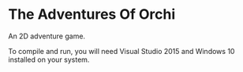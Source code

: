 # The Adventures Of Orchi
An 2D adventure game.

To compile and run, you will need Visual Studio 2015 and Windows 10 installed on your system.

